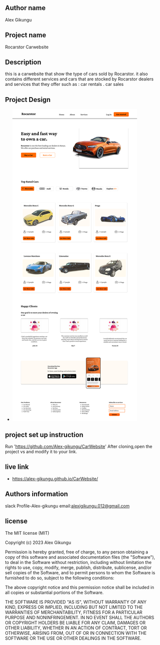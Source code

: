 ## Author name
 
 Alex Gikungu 
 ## Project name
  Rocarstor Carwebsite 

 ## Description
 this is a carwebsite that show the type of cars sold by Rocarstor.
 it also contains different services and cars that are stocked by Rocarstor dealers and services that they offer such as :
                                              car rentals .
                                              car sales

 ## Project Design
 - ![](design.png)                                                                           
 ## project set up instruction
   Run 'https://github.com/Alex-gikungu/CarWebsite'
    After cloning,open the project vs and modify it to your link.
 ## live link 
  - https://alex-gikungu.github.io/CarWebsite/
 ## Authors information
 slack Profile-Alex-gikungu
  email:alexigikungu.012@gmail.com
   ## license 
   The MIT license (MIT)
   
Copyright (c) 2023 Alex Gikungu

Permission is hereby granted, free of charge, to any person obtaining
a copy of this software and associated documentation files (the
"Software"), to deal in the Software without restriction, including
without limitation the rights to use, copy, modify, merge, publish,
distribute, sublicense, and/or sell copies of the Software, and to
permit persons to whom the Software is furnished to do so, subject to
the following conditions:

The above copyright notice and this permission notice shall be
included in all copies or substantial portions of the Software.

THE SOFTWARE IS PROVIDED "AS IS", WITHOUT WARRANTY OF ANY KIND,
EXPRESS OR IMPLIED, INCLUDING BUT NOT LIMITED TO THE WARRANTIES OF
MERCHANTABILITY, FITNESS FOR A PARTICULAR PURPOSE AND
NONINFRINGEMENT. IN NO EVENT SHALL THE AUTHORS OR COPYRIGHT HOLDERS BE
LIABLE FOR ANY CLAIM, DAMAGES OR OTHER LIABILITY, WHETHER IN AN ACTION
OF CONTRACT, TORT OR OTHERWISE, ARISING FROM, OUT OF OR IN CONNECTION
WITH THE SOFTWARE OR THE USE OR OTHER DEALINGS IN THE SOFTWARE.
 